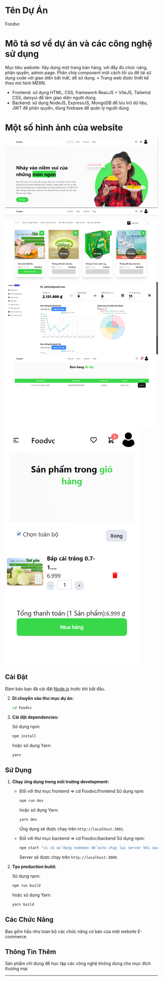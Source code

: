 # Tên Dự Án

Foodvc

# Mô tả sơ về dự án và các công nghệ sử dụng

Mục tiêu website: Xây dựng một trang bán hàng, với đầy đủ chức năng, phân
quyền, admin page. Phân chia component một cách tối ưu để tái sử dụng
code với giao diện bắt mắt, dễ sử dụng.
• Trang web được thiết kế theo mô hình MERN.

- Frontend: sử dụng HTML, CSS, framework ReacJS + ViteJS, Tailwind
  CSS, daisyui để làm giao diện người dùng.
- Backend: sử dụng NodeJS, ExpressJS, MongoDB để lưu trữ dữ liệu,
  JWT để phân quyền, dùng firebase để quản lý người dùng

# Một số hình ảnh của website

![alt text](image-1.png)
![alt text](image-2.png)
![alt text](image.png)
![alt text](image-4.png)
![alt text](image-3.png)

## Cài Đặt

Đảm bảo bạn đã cài đặt [Node.js](https://nodejs.org/en/) trước khi bắt đầu.

2. **Di chuyển vào thư mục dự án:**

   ```bash
   cd Foodvc
   ```

3. **Cài đặt dependencies:**

   Sử dụng npm:

   ```bash
   npm install
   ```

   hoặc sử dụng Yarn:

   ```bash
   yarn
   ```

## Sử Dụng

1.  **Chạy ứng dụng trong môi trường development:**

    - Đối với thư mục frontend => cd Foodvc/frontend
      Sử dụng npm:

      ```bash
      npm run dev
      ```

      hoặc sử dụng Yarn:

      ```bash
      yarn dev
      ```

      Ứng dụng sẽ được chạy trên `http://localhost:3001`.

    - Đối với thư mục backend => cd Foodvc/backend
      Sử dụng npm:

      ```bash
      npm start "vì có sử dụng nodemon để auto chạy lại server khi save"

      ```

      Server sẽ được chạy trên `http://localhost:3000`.

2.  **Tạo production build:**

    Sử dụng npm:

    ```bash
    npm run build
    ```

    hoặc sử dụng Yarn:

    ```bash
    yarn build
    ```

## Các Chức Năng

Bao gồm hầu như toàn bộ các chức năng cơ bản của một website E-commerce

## Thông Tin Thêm

Sản phẩm chỉ dùng để học tập các công nghệ không dùng cho mục đích thương mại

---
